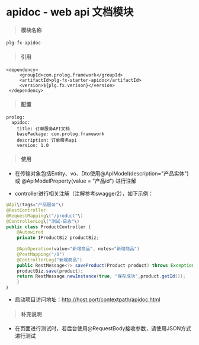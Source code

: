 # **apidoc - web api 文档模块**

> #### 模块名称

```
plg-fx-apidoc
```

> #### 引用

```
<dependency>
     <groupId>com.prolog.framework</groupId>
     <artifactId>plg-fx-starter-apidoc</artifactId>
     <version>${plg.fx.verison}</version>
 </dependency>
```

> #### 配置

```
prolog:
  apidoc:
    title: 订单服务API文档
    basePackage: com.prolog.framework
    description: 订单服务api
    version: 1.0
```

> #### 使用

* 在传输对象包括Entity、vo、Dto使用@ApiModel\(description="产品实体"\) 或 @ApiModelProperty\(value = "产品id"\) 进行注解

* controller进行相关注解（注解参考swagger2），如下示例：

```java
@Api\(tags="产品服务"\)  
@RestController  
@RequestMapping\("/product"\)  
@ControllerLog\("测试-日志"\)  
public class ProductController {
    @Autowired
    private IProductBiz productBiz;
    
    @ApiOperation(value="新增商品", notes="新增商品")
    @PostMapping("/0")
    @ControllerLog("新增商品")
    public RestMessage<?> saveProduct(Product product) throws Exception{
    productBiz.save(product);
    return RestMessage.newInstance(true, "保存成功",product.getId());
    }
｝
```

* 启动项目访问地址：[http://host:port/contextpath/apidoc.html](http://host:port/contextpath/apidoc.html)

> #### 补充说明

* 在页面进行测试时，若后台使用@RequestBody接收参数，请使用JSON方式进行测试



